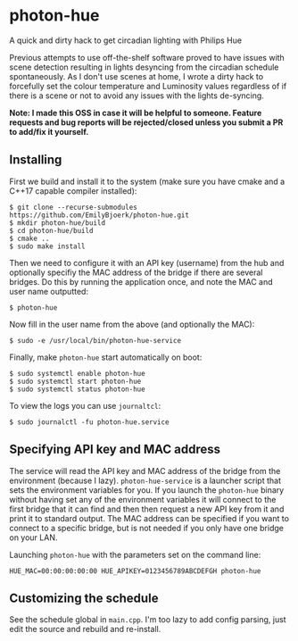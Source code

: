 # photon-hue
A quick and dirty hack to get circadian lighting with Philips Hue

Previous attempts to use off-the-shelf software proved to have issues with scene detection resulting in lights desyncing from the circadian schedule spontaneously. As I don't use scenes at home, I wrote a dirty hack to forcefully set the colour temperature and Luminosity values regardless of if there is a scene or not to avoid any issues with the lights de-syncing.

**Note: I made this OSS in case it will be helpful to someone. Feature requests and bug reports will be rejected/closed unless you submit a PR to add/fix it yourself.**

## Installing

First we build and install it to the system (make sure you have cmake and a C++17 capable compiler installed):

```
$ git clone --recurse-submodules https://github.com/EmilyBjoerk/photon-hue.git
$ mkdir photon-hue/build
$ cd photon-hue/build
$ cmake ..
$ sudo make install
```

Then we need to configure it with an API key (username) from the hub and optionally specifiy the MAC address of the bridge if there are several bridges. Do this by running the application once, and note the MAC and user name outputted:

```
$ photon-hue
```

Now fill in the user name from the above (and optionally the MAC):

```
$ sudo -e /usr/local/bin/photon-hue-service
```

Finally, make `photon-hue` start automatically on boot:

```
$ sudo systemctl enable photon-hue
$ sudo systemctl start photon-hue
$ sudo systemctl status photon-hue
```

To view the logs you can use `journaltcl`:
```
$ sudo journalctl -fu photon-hue.service
```


## Specifying API key and MAC address

The service will read the API key and MAC address of the bridge from the environment (because I lazy). `photon-hue-service` is a launcher script that sets the environment variables for you. If you launch the `photon-hue` binary without having set any of the environment variables it will connect to the first bridge that it can find and then then request a new API key from it and print it to standard output. The MAC address can be specified if you want to connect to a specific bridge, but is not needed if you only have one bridge on your LAN.

Launching `photon-hue` with the parameters set on the command line:

```
HUE_MAC=00:00:00:00:00 HUE_APIKEY=0123456789ABCDEFGH photon-hue
```

## Customizing the schedule

See the schedule global in `main.cpp`. I'm too lazy to add config parsing, just edit the source and rebuild and re-install.
